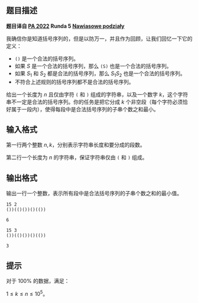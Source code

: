 ## 题目描述
**题目译自 [PA 2022](https://sio2.mimuw.edu.pl/c/pa-2022-1/dashboard/) Runda 5 [Nawiasowe podziały](https://sio2.mimuw.edu.pl/c/pa-2022-1/p/naw/)**

我确信你是知道括号序列的，但是以防万一，并且作为回顾，让我们回忆一下它的定义：

- `()` 是一个合法的括号序列。
- 如果 $S$ 是一个合法的括号序列，那么 `(S)` 也是一个合法的括号序列。
- 如果 $S_1$ 和 $S_2$ 都是合法的括号序列，那么 $S_1S_2$ 也是一个合法的括号序列。
- 不符合上述规则的括号序列都不是合法的括号序列。

给出一个长度为 $n$ 且仅由字符 `(` 和 `)` 组成的字符串，以及一个数字 $k$，这个字符串不一定是合法的括号序列。你的任务是把它分成 $k$ 个非空段（每个字符必须恰好属于一段内），使得每段中是合法括号序列的子串个数之和最小。

## 输入格式
第一行两个整数 $n,k$，分别表示字符串长度和要分成的段数。

第二行一个长度为 $n$ 的字符串，保证字符串仅由 `(` 和 `)` 组成。

## 输出格式
输出一行一个整数，表示所有段中是合法括号序列的子串个数之和的最小值。

```input1
15 2
())(()())()(())

```

```output1
6

```

```input2
15 3
())(()())()(())

```

```output2
3

```

## 提示
对于 $100\%$ 的数据，满足：

$1\le k\le n\le 10 ^ 5$。

